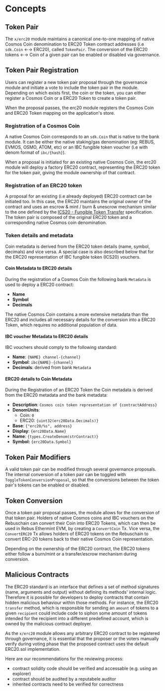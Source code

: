 <!--
order: 1
-->

# Concepts

## Token Pair

The `x/erc20` module maintains a canonical one-to-one mapping of native Cosmos Coin denomination to ERC20 Token contract addresses (i.e `sdk.Coin` ←→ ERC20), called `TokenPair`.  The conversion of the ERC20 tokens ←→ Coin of a given pair can be enabled or disabled via governance.

## Token Pair Registration

Users can register a new token pair proposal through the governance module and initiate a vote to include the token pair in the module. Depending on which exists first, the coin or the token, you can either register a Cosmos Coin or a ERC20 Token to create a token pair.

When the proposal passes, the erc20 module registers the Cosmos Coin and ERC20 Token mapping on the application's store.

### Registration of a Cosmos Coin

A native Cosmos Coin corresponds to an `sdk.Coin` that is native to the bank module. It can be either the native staking/gas denomination (eg: REBUS, EVMOS, OSMO, ATOM, etc) or an IBC fungible token voucher (i.e with denom format of `ibc/{hash}`).

When a proposal is initiated for an existing native Cosmos Coin, the erc20 module will deploy a factory ERC20 contract, representing the ERC20 token for the token pair, giving the module ownership of that contract.

### Registration of an ERC20 token

A proposal for an existing (i.e already deployed) ERC20 contract can be initiated too. In this case, the ERC20 maintains the original owner of the contract and uses an escrow & mint / burn & unescrow mechanism similar to the one defined by the [ICS20 - Fungible Token Transfer](https://github.com/cosmos/ibc/blob/master/spec/app/ics-020-fungible-token-transfer) specification. The token pair is composed of the original ERC20 token and a corresponding native Cosmos coin denomination.

### Token details and metadata

Coin metadata is derived from the ERC20 token details (name, symbol, decimals) and vice versa. A special case is also described below that for the ERC20 representation of IBC fungible token (ICS20) vouchers.

#### Coin Metadata to ERC20 details

During the registration of a Cosmos Coin the following bank `Metadata` is used to deploy a ERC20 contract:

- **Name**
- **Symbol**
- **Decimals**

The native Cosmos Coin contains a more extensive metadata than the ERC20 and includes all necessary details for the conversion into a ERC20 Token, which requires no additional population of data.

#### IBC voucher Metadata to ERC20 details

IBC vouchers should comply to the following standard:

- **Name**: `{NAME} channel-{channel}`
- **Symbol**:  `ibc{NAME}-{channel}`
- **Decimals**:  derived from bank `Metadata`

#### ERC20 details to Coin Metadata

During the Registration of an ERC20 Token the Coin metadata is derived from the ERC20 metadata and the bank metadata:

- **Description**: `Cosmos coin token representation of {contractAddress}`
- **DenomUnits**:
    - Coin: `0`
    - ERC20: `{uint32(erc20Data.Decimals)}`
- **Base**: `{"erc20/%s", address}`
- **Display**: `{erc20Data.Name}`
- **Name**: `{types.CreateDenom(strContract)}`
- **Symbol:** `{erc20Data.Symbol}`

## Token Pair Modifiers

A valid token pair can be modified through several governance proposals. The internal conversion of a token pair can be toggled with `ToggleTokenConversionProposal`, so that the conversions between the token pair's tokens can be enabled or disabled.

## Token Conversion

Once a token pair proposal passes, the module allows for the conversion of that token pair. Holders of native Cosmos coins and IBC vouchers on the Rebuschain can convert their Coin into ERC20 Tokens, which can then be used in Rebus Ethermint EVM, by creating a `ConvertCoin` Tx. Vice versa, the `ConvertERC20` Tx allows holders of ERC20 tokens on the Rebuschain to convert ERC-20 tokens back to their native Cosmos Coin representation.

Depending on the ownership of the ERC20 contract, the ERC20 tokens either follow a burn/mint or a transfer/escrow mechanism during conversion.

## Malicious Contracts

The ERC20 standard is an interface that defines a set of method signatures (name, arguments and output) without defining its methods' internal logic. Therefore it is possible for developers to deploy contracts that contain hidden malicious behaviour within those methods. For instance, the ERC20 `transfer` method, which is responsible for sending an `amount` of tokens to a given `recipient` could include code to siphon some amount of tokens intended for the recipient into a different predefined account, which is owned by the malicious contract deployer.



As the `x/erc20` module allows any arbitrary ERC20 contract to be registered through governance, it is essential that the proposer or the voters manually verify during voting phase that the proposed contract uses the default ERC20.sol implementation.

Here are our recommendations for the reviewing process:

- contract solidity code should be verified and accessable (e.g. using an explorer)
- contract should be audited by a reputabele auditor
- inherited contracts need to be verified for correctness
